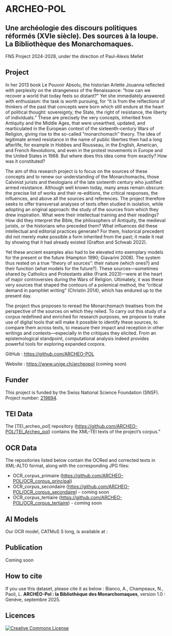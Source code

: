 
# ARCHEO-POL

## Une archéologie des discours politiques réformés (XVIe siècle). Des sources à la loupe. La Bibliothèque des Monarchomaques.

FNS Project 2024-2028, under the direction of Paul-Alexis Mellet

## Project

In her 2013 book Le Pouvoir Absolu, the historian Arlette Jouanna reflected with perplexity on the strangeness of the Renaissance: “how can we recover a world that today feels so distant?” Yet she immediately answered with enthusiasm: the task is worth pursuing, for “it is from the reflections of thinkers of the past that concepts were born which still endure at the heart of political thought: sovereignty, the State, the right of resistance, the liberty of individuals.” These are precisely the very concepts, inherited from Antiquity and the Middle Ages, that were unearthed, updated, and rearticulated in the European context of the sixteenth-century Wars of Religion, giving rise to the so-called “monarchomach” theory. The idea of legitimate armed resistance in the name of public liberties then had a long afterlife, for example in Hobbes and Rousseau, in the English, American, and French Revolutions, and even in the protest movements in Europe and the United States in 1968. But where does this idea come from exactly? How was it constituted?

The aim of this research project is to focus on the sources of these concepts and to renew our understanding of the Monarchomachs, those Calvinist jurists and theologians of the late sixteenth century who justified armed resistance. Although well known today, many areas remain obscure: the precise list of works and their re-editions, the critical responses, the influences, and above all the sources and references. The project therefore seeks to offer transversal analyses of texts often studied in isolation, while adopting an original approach: the study of the sources from which they drew inspiration. What were their intellectual training and their readings? How did they interpret the Bible, the philosophers of Antiquity, the medieval jurists, or the historians who preceded them? What influences did these intellectual and editorial practices generate? For them, historical precedent did not merely make possible a form inherited from the past; it made it real by showing that it had already existed (Grafton and Schwab 2022).

Yet these ancient examples also had to be elevated into exemplary models for the present or the future (Hampton 1990; Giavarini 2008). The system thus rested on a true “theory of sources”: their nature (which ones?) and their function (what models for the future?). These sources—sometimes shared by Catholics and Protestants alike (Frank 2023)—were at the heart of major controversies during the Wars of Religion. Ultimately, it was these very sources that shaped the contours of a polemical method, the “critical demand in pamphlet writing” (Christin 2014), which has endured up to the present day.

The project thus proposes to reread the Monarchomach treatises from the perspective of the sources on which they relied. To carry out this study of a corpus redefined and enriched for research purposes, we propose to make use of digital tools that will make it possible to identify these sources, to compare them across texts, to measure their impact and reception in other writings and contexts—especially in the critiques they elicited. From an epistemological standpoint, computational analysis indeed provides powerful tools for exploring expanded corpora.

GitHub : https://github.com/ARCHEO-POL

Website : https://www.unige.ch/archeopol (coming soon)

## Funder

This project is funded by the Swiss National Science Foundation (SNSF). Project number: [219694](https://data.snf.ch/grants/grant/219694).

## TEI Data

The [TEI_archeo_pol] repository (https://github.com/ARCHEO-POL/TEI_Archeo_pol) contains the XML-TEI texts of the project’s corpus.”


## OCR Data

The repositories listed below contain the OCRed and corrected texts in XML-ALTO format, along with the corresponding JPG files:

- OCR_corpus_primaire (https://github.com/ARCHEO-POL/OCR_corpus_principal)
- OCR_corpus_secondaire (https://github.com/ARCHEO-POL/OCR_corpus_secondaire) - coming soon
- OCR_corpus_tertiaire (https://github.com/ARCHEO-POL/OCR_corpus_tertiaire) - coming soon

## AI Models

Our OCR model, CATMuS S long, is available at :

## Publication

Coming soon

## How to cite

If you use this dataset, please cite it as below : Bianco, A., Champeaux, N., Paoli, L. **ARCHÉO-Pol : la Bibliothèque des Monarchomaques**, version 1.0 : Genève, septembre 2025.
 
## Licences

<a rel="license" href="https://creativecommons.org/licenses/by/4.0"><img alt="Creative Commons License" style="border-width:0" src="https://i.creativecommons.org/l/by/4.0/88x31.png" /></a><br /> 





